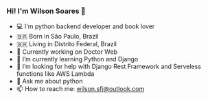 ### Hi! I'm Wilson Soares 👋

- 💻 I'm python backend developer and book lover
- 🇧🇷 Born in São Paulo, Brazil
- 🇧🇷 Living in Distrito Federal, Brazil
- 🔭 Currently working on Doctor Web
- 🌱 I’m currently learning Python and Django
- 🤔 I’m looking for help with Django Rest Framework and Serveless functions like AWS Lambda
- 💬 Ask me about python
- 📫 How to reach me: wilson.sfj@outlook.com
